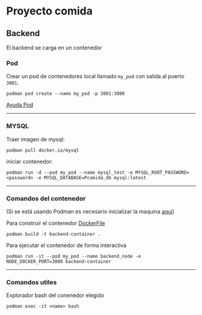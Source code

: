 # Proyecto comida

## Backend

El backend se carga en un contenedor

### Pod

Crear un pod de contenedores local llamado ```my_pod``` con salida al puerto ```3001```.

```
podman pod create --name my_pod -p 3001:3000
```

[Ayuda Pod](https://mohitgoyal-co.translate.goog/2021/04/23/spinning-up-and-managing-pods-with-multiple-containers-with-podman/?_x_tr_sl=en&_x_tr_tl=es&_x_tr_hl=es&_x_tr_pto=sc)

---
### MYSQL

Traer imagen de mysql: 
```
podman pull docker.io/mysql
```

iniciar contenedor:

```
podman run -d --pod my_pod --name mysql_test -e MYSQL_ROOT_PASSWORD=<password> -e MYSQL_DATABASE=Pcomida_db mysql:latest
```

---
### Comandos del contenedor

(Si se está usando Podman es necesario inicializar la maquina [aquí](https://github.com/containers/podman/blob/main/docs/tutorials/podman-for-windows.md))

Para construir el contenedor [DockerFile](./backend/Dockerfile)

```
podman build -t backend-container .
```


Para ejecutar el contenedor de forma interactiva

```
podman run -it --pod my_pod --name backend_node -e NODE_DOCKER_PORT=3000 backend-container
```

---
### Comandos utiles

Explorador bash del conenedor elegido
```
podman exec -it <name> bash
```
